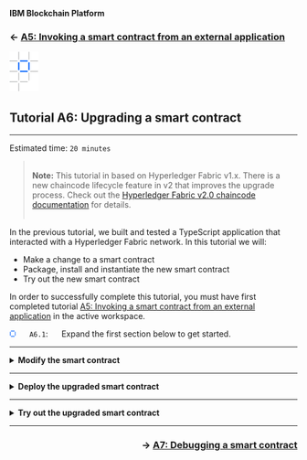 **IBM Blockchain Platform**

<h3 align='left'>← <a href='./a5.md'><b>A5: Invoking a smart contract from an external application</b></a>

<img src="./images/ibp.png" alt="IBM Blockchain Platform"></img>
## **Tutorial A6: Upgrading a smart contract**

---

Estimated time: `20 minutes`

 > <br>
   > <b>Note:</b> This tutorial in based on Hyperledger Fabric v1.x. There is a new chaincode lifecycle feature in v2 that improves the upgrade process. Check out the <a href="https://hyperledger-fabric.readthedocs.io/en/release-2.0/chaincode.html">Hyperledger Fabric v2.0 chaincode documentation</a> for details.
   > <br>&nbsp;

In the previous tutorial, we built and tested a TypeScript application that interacted with a Hyperledger Fabric network. In this tutorial we will:

* Make a change to a smart contract
* Package, install and instantiate the new smart contract
* Try out the new smart contract

In order to successfully complete this tutorial, you must have first completed tutorial <a href='./a5.md'>A5: Invoking a smart contract from an external application</a> in the active workspace.

<img src="./images/bullet.png" alt="[]"></img> &nbsp;&nbsp;&nbsp;&nbsp; `A6.1`: &nbsp;&nbsp;&nbsp;&nbsp;
Expand the first section below to get started.


---
<details>
<summary><b>Modify the smart contract</b></summary>

<img src="./images/bullet.png" alt="[]"></img> &nbsp;&nbsp;&nbsp;&nbsp; `A6.2`: &nbsp;&nbsp;&nbsp;&nbsp;
Focus the VS Code editor on the *my-asset-contract.ts* file.

You should be able to switch directly to this tab as it should still be loaded from earlier tutorials. If it is not, use the Explorer side bar to navigate to my-asset-contract.ts in the src folder of the demo-contract project.

<img src="./images/a6.2.png" alt="Load my-asset-contract.ts"></img>

We're going to add a new method to our smart contract which will return all of the available assets with an identifier between '000' and '999'.

A smart contract package has a version, and as smart contracts within a package evolve, the version number of the package should be incremented to reflect this change. So far, we've been working with version 0.0.1 of the demo-contract package.

We're going to learn about the smart contract package upgrade process as we enhance the MyAsset smart contract within the package. We are going to increment the package version to reflect this change.

> <br>
   > <b>Smart contract evolution</b>
   > <br>&nbsp;
   > Because the transactions created by a smart contract live forever on the blockchain, when a package is re-versioned, all the previously created states persist unchanged, and accessible by the new package. It means that a smart contract needs to maintain data compatibility between version boundaries as it will be working with state data created in all previous versions.
   > <br>&nbsp;
   > Practically speaking, it makes sense to use extensible data structures where possible, and to have sensible defaults when values are missing.
   > <br>&nbsp;



Our new transaction will not modify any data structures, so we do not need to consider cross-version compatibility.


<img src="./images/bullet.png" alt="[]"></img> &nbsp;&nbsp;&nbsp;&nbsp; `A6.3`: &nbsp;&nbsp;&nbsp;&nbsp;
Using copy and paste, insert the following method after the closing brace of the deleteMyAsset method, but before the final closing brace of the whole file:

```typescript
    @Transaction(false)
    public async queryAllAssets(ctx: Context): Promise<string> {
        const startKey = '000';
        const endKey = '999';
        const iterator = await ctx.stub.getStateByRange(startKey, endKey);
        const allResults = [];
        while (true) {
            const res = await iterator.next();
            if (res.value && res.value.value.toString()) {
                console.log(res.value.value.toString('utf8'));

                const Key = res.value.key;
                let Record;
                try {
                    Record = JSON.parse(res.value.value.toString('utf8'));
                } catch (err) {
                    console.log(err);
                    Record = res.value.value.toString('utf8');
                }
                allResults.push({ Key, Record });
            }
            if (res.done) {
                console.log('end of data');
                await iterator.close();
                console.info(allResults);
                return JSON.stringify(allResults);
            }
        }
    }
```

You can also get the source for this method from <a href='./resources/queryAllAssets.txt'>here</a>.

Your source file should now look similar to this:

<img src="./images/a6.3.png" alt="Updated my-asset-contract.ts"></img>

<img src="./images/bullet.png" alt="[]"></img> &nbsp;&nbsp;&nbsp;&nbsp; `A6.4`: &nbsp;&nbsp;&nbsp;&nbsp;
Save the updated file ('File' -> 'Save').

There should be no compilation errors.

Before we can package our new smart contract, we need to update the package version number. In a production environment, an automated process would typically do this, but we will update the necessary file manually.

> <br>
   > <b>Updating smart contract package versions is mandatory</b>
   > <be>&nbsp;
   > <br>You must always create a new smart contract package version when packaging a smart contract, even when working in your own private development environment. That's because each package runs in its own Docker container which is named according to its package name and version. These containers persist.
   > <br>&nbsp;
   > Of course, it is even more important to use unique version numbers when distributing smart contracts around a network, because if different peers run different code, transactions will fail.
   > <br>&nbsp;

<img src="./images/bullet.png" alt="[]"></img> &nbsp;&nbsp;&nbsp;&nbsp; `A6.5`: &nbsp;&nbsp;&nbsp;&nbsp;
Switch to the editor for the demo-contract *package.json* file.

Again, this should be already loaded from earlier tutorials. If not, use the Explorer side bar to navigate to package.json in the root of the demo-contract project.

Take care to load the *demo-contract* copy of the file; you will recall that we created another package.json for demo-application.

<img src="./images/a6.5.png" alt="Load package.json"></img>

<img src="./images/bullet.png" alt="[]"></img> &nbsp;&nbsp;&nbsp;&nbsp; `A6.6`: &nbsp;&nbsp;&nbsp;&nbsp;
Edit the value of the version tag to `"0.0.2"`.

<img src="./images/a6.6.png" alt="Update version"></img>

<img src="./images/bullet.png" alt="[]"></img> &nbsp;&nbsp;&nbsp;&nbsp; `A6.7`: &nbsp;&nbsp;&nbsp;&nbsp;
Save the changes ('File' -> 'Save').

In the next section we will deploy the new smart contract to our peer.

<img src="./images/bullet.png" alt="[]"></img> &nbsp;&nbsp;&nbsp;&nbsp; `A6.8`: &nbsp;&nbsp;&nbsp;&nbsp;
Expand the next section of the tutorial to continue.

</details>

---

<details>
<summary><b>Deploy the upgraded smart contract</b></summary>

In this section we will package the smart contract, install the new version on the peer, and then upgrade the package. Note that we are upgrading the package because it is *already* instantiated.

You will recall from tutorial <a href="./a3.md">A3: Deploying a smart contract</a> that you can do these three actions in a single 'instantiate' action when using the IBM Blockchain Platform VS Code extension. This time however we will do the steps individually, which gives us greater control over the process.

<br><h3 align='left'>Package the smart contract</h3>

<img src="./images/bullet.png" alt="[]"></img> &nbsp;&nbsp;&nbsp;&nbsp; `A6.9`: &nbsp;&nbsp;&nbsp;&nbsp;
Click the IBM Blockchain Platform activity bar icon to show the IBM Blockchain Platform side bar.

<img src="./images/bullet.png" alt="[]"></img> &nbsp;&nbsp;&nbsp;&nbsp; `A6.10`: &nbsp;&nbsp;&nbsp;&nbsp;
Hover the mouse over the Smart Contracts view, click '...' and select 'Package Open Project'.

<img src="./images/a6.10.png" alt="Package Open Project"></img>

<img src="./images/bullet.png" alt="[]"></img> &nbsp;&nbsp;&nbsp;&nbsp; `A6.11`: &nbsp;&nbsp;&nbsp;&nbsp;
Select 'demo-contract'.

<img src="./images/a6.11.1.png" alt="Select demo-contract"></img>

After a brief pause while the packaging completes, the newer version of demo-contract will be shown in the Smart Contracts view underneath the older one:

<img src="./images/a6.11.2.png" alt="Upgraded demo-contract"></img>

<br><h3 align='left'>Install the smart contract</h3>

A smart contract package needs to be installed on at least one peer of each organization required to sign transactions generated by the smart contracts contained within it. An endorsement policy is associated with each package, and describes which organizations must sign transactions for them to be considered valid.

Our sample network only has one organization and a single peer, so there is only one possible endorsement policy -- that this organization must sign all transactions. Consequently this single peer needs to have an installed copy of the smart contract.

<img src="./images/bullet.png" alt="[]"></img> &nbsp;&nbsp;&nbsp;&nbsp; `A6.12`: &nbsp;&nbsp;&nbsp;&nbsp;
In the Fabric Environments view, click *'+ Install'* in the 'Smart Contracts' -> 'Installed' section.

The local Fabric environment needs to be running in order to do this. If it is stopped for any reason, you will need to first click the '1 Org Local Fabric' environment in the Fabric Environments view to start it.

<img src="./images/a6.12.png" alt="Install smart contract"></img>

<img src="./images/bullet.png" alt="[]"></img> &nbsp;&nbsp;&nbsp;&nbsp; `A6.13`: &nbsp;&nbsp;&nbsp;&nbsp;
Select 'demo-contract@0.0.2'.

<img src="./images/a6.13.1.png" alt="Select demo-contract@0.0.2"></img>

After a brief pause, you will see demo-contract@0.0.2 appear underneath the Installed list in the Fabric Environments view.

<img src="./images/a6.13.2.png" alt="Installed demo-contract@0.0.2"></img>

<br><h3 align='left'>Upgrade the smart contract</h3>

As you can see from the Installed list, multiple versions of a smart contract can be installed at the same time. However, for a given smart contract only one version can be instantiated.

We now need to tell Hyperledger Fabric to use version 0.0.2 of the smart contract. This process is called *upgrading*, although it applies to any switch between versions; it is possible to 'upgrade' from 0.0.2 back to 0.0.1, for example.

Unlike installation, upgrading (or instantiating) a smart contract only needs to be done once per network (channel), regardless of the number of organizations.

<img src="./images/bullet.png" alt="[]"></img> &nbsp;&nbsp;&nbsp;&nbsp; `A6.14`: &nbsp;&nbsp;&nbsp;&nbsp;
In the Fabric Environments view, right-click the *instantiated* demo-contract@0.0.1 and select 'Upgrade Smart Contract'.

Take care not to click on one of the *installed* demo-contracts by mistake.

<img src="./images/a6.14.png" alt="Upgrade Smart Contract menu"></img>

You now need to select which smart contract you want to replace it with.

<img src="./images/bullet.png" alt="[]"></img> &nbsp;&nbsp;&nbsp;&nbsp; `A6.15`: &nbsp;&nbsp;&nbsp;&nbsp;
Select 'demo-contract@0.0.2 Installed'.

<img src="./images/a6.15.png" alt="Select 'demo-contract@0.0.2'"></img>

There are no reinitialization functions that we need to call in this smart contract.

<img src="./images/bullet.png" alt="[]"></img> &nbsp;&nbsp;&nbsp;&nbsp; `A6.16`: &nbsp;&nbsp;&nbsp;&nbsp;
Press Enter to skip calling a function.

<img src="./images/a6.16.png" alt="No upgrade function"></img>

We are not using private data collections in this tutorial.

<img src="./images/bullet.png" alt="[]"></img> &nbsp;&nbsp;&nbsp;&nbsp; `A6.17`: &nbsp;&nbsp;&nbsp;&nbsp;
Press Enter to decline to provide a private data collection configuration file.

<img src="./images/a3.8-a6.17.png" alt="No private data"></img>

<img src="./images/bullet.png" alt="[]"></img> &nbsp;&nbsp;&nbsp;&nbsp; `A6.18`: &nbsp;&nbsp;&nbsp;&nbsp;
Click 'Default (single endorser, any org)' as the smart contract endorsement policy.

<img src="./images/a3.9.1-a6.18.1.png" alt="No private data"></img>

The smart contract will now be upgraded. This may take a minute to complete.

Once complete, you'll see that demo-contract@0.0.1 in the Instantiated section of the Fabric Environments view is replaced with demo-contract@0.0.2.

<img src="./images/a6.18.2.png" alt="demo-contract@0.0.2 is instantiated"></img>

<img src="./images/bullet.png" alt="[]"></img> &nbsp;&nbsp;&nbsp;&nbsp; `A6.19`: &nbsp;&nbsp;&nbsp;&nbsp;
Expand the next section of the tutorial to continue.

</details>

---

<details>
<summary><b>Try out the upgraded smart contract</b></summary>

Finally in this tutorial we will try out the new *queryAllAssets* method to make sure it works. We will do this using the Fabric Gateways view.

<img src="./images/bullet.png" alt="[]"></img> &nbsp;&nbsp;&nbsp;&nbsp; `A6.20`: &nbsp;&nbsp;&nbsp;&nbsp;
In the connected Fabric Gateways view, expand 'Channels' -> 'mychannel' -> 'demo-contract@0.0.2'.

You will see the new *queryAllAssets* transaction listed among the others.

<img src="./images/a6.20.png" alt="demo-contract@0.0.2 is instantiated"></img>

If you have completed all the previous steps in this set of tutorials, your blockchain world state will only contain one asset at this point ('002'), as we deleted asset '001' at the end of tutorial <a href='./a4.md'>A4: Invoking a smart contract from VS Code</a>.

Therefore, to prove that we can return multiple values from our new transaction, we will first create a new asset '003'.

<img src="./images/bullet.png" alt="[]"></img> &nbsp;&nbsp;&nbsp;&nbsp; `A6.21`: &nbsp;&nbsp;&nbsp;&nbsp;
Right-click the *createMyAsset* transaction and select 'Submit Transaction'. Create an asset with the input parameters `["003","The Scream"]`. There is no transient data.

With the new asset created, we will now try out the queryAllAssets transaction. It is a read-only transaction and so we can invoke it using the *evaluate* option.


<img src="./images/bullet.png" alt="[]"></img> &nbsp;&nbsp;&nbsp;&nbsp; `A6.22`: &nbsp;&nbsp;&nbsp;&nbsp;
Right-click the *queryAllAssets* transaction and select 'Evaluate Transaction'. Press Enter twice to select the defaults for both the input parameters (there are none) and transient data.

You will see the results of the transaction displayed in the Output view; particularly, records for asset '002' and '003'. (Close the "Successfully submitted transaction" notifications if the output is obscured.)

<img src="./images/a6.22.png" alt="Output from queryAllAssets"></img>

Congratulations, you queried all the assets on the ledger!

<br><h3 align='left'>Summary</h3>

In this tutorial, we looked at the smart contract upgrade process in Hyperledger Fabric v1.x. We started by making a change to our existing smart contract, then we packaged it, installed it on our peer and upgraded the instantiated version of it. We then tried it out.

In the next tutorial, we will look at some features in the IBM Blockchain Platform VS Code extension that makes the debugging of smart contracts easier.

</details>

---

<h3 align='right'> → <a href='./a7.md'><b>A7: Debugging a smart contract</b></h3></a>
